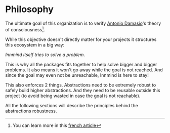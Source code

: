# Philosophy

The ultimate goal of this organization is to verify [Antonio Damasio](https://en.wikipedia.org/wiki/Antonio_Damasio)'s theory of consciousness[^1].

While this objective doesn't directly matter for your projects it structures this ecosystem in a big way:

_Innmind itself tries to solve a problem._

This is why all the packages fits together to help solve bigger and bigger problems. It also means it won't go away while the goal is not reached. And since the goal may even not be unreachable, Innmind is here to stay!

This also enforces 2 things. Abstractions need to be extremely robust to safely build higher abstractions. And they need to be reusable outside this project (to avoid being wasted in case the goal is not reachable).

All the following sections will describe the principles behind the abstractions robustness.

[^1]: You can learn more in this [french article](https://github.com/Innmind/Research-N-Development/blob/master/Papers/Sur%20la%20conscience.md)
